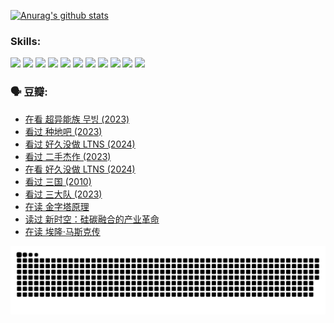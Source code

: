 
[![Anurag's github stats](https://github-readme-stats.vercel.app/api?username=w940853815)](https://github.com/anuraghazra/github-readme-stats)

### Skills:

<code><img height="32" src="https://cdn.jsdelivr.net/npm/simple-icons@v5/icons/python.svg"></code>
<code><img height="32" src="https://cdn.jsdelivr.net/npm/simple-icons@v5/icons/javascript.svg"></code>
<code><img height="32" src="https://cdn.jsdelivr.net/npm/simple-icons@v5/icons/django.svg"></code>
<code><img height="32" src="https://cdn.jsdelivr.net/npm/simple-icons@v5/icons/flask.svg"></code>
<code><img height="32" src="https://cdn.jsdelivr.net/npm/simple-icons@v5/icons/vuetify.svg"></code>
<code><img height="32" src="https://cdn.jsdelivr.net/npm/simple-icons@v5/icons/git.svg"></code>
<code><img height="32" src="https://cdn.jsdelivr.net/npm/simple-icons@v5/icons/docker.svg"></code>
<code><img height="32" src="https://cdn.jsdelivr.net/npm/simple-icons@v5/icons/postgresql.svg"></code>
<code><img height="32" src="https://cdn.jsdelivr.net/npm/simple-icons@v5/icons/elasticsearch.svg"></code>
<code><img height="32" src="https://cdn.jsdelivr.net/npm/simple-icons@v5/icons/macos.svg"></code>
<code><img height="32" src="https://cdn.jsdelivr.net/npm/simple-icons@v5/icons/linux.svg"></code>

### 🗣 豆瓣:

<!-- DOUBAN-ACTIVITIES:START -->
- [在看 超异能族 무빙‎ (2023)](https://www.douban.com/people/136069238/status/4527291077/?_i=08438301)
- [看过 种地吧‎ (2023)](https://www.douban.com/people/136069238/status/4527289637/?_i=08438301)
- [看过 好久没做 LTNS‎ (2024)](https://www.douban.com/people/136069238/status/4527289515/?_i=08438301)
- [看过 二手杰作‎ (2023)](https://www.douban.com/people/136069238/status/4522502716/?_i=08438301)
- [在看 好久没做 LTNS‎ (2024)](https://www.douban.com/people/136069238/status/4521969883/?_i=08438301)
- [看过 三国‎ (2010)](https://www.douban.com/people/136069238/status/4521634661/?_i=08438301)
- [看过 三大队‎ (2023)](https://www.douban.com/people/136069238/status/4510323325/?_i=08438301)
- [在读 金字塔原理](https://www.douban.com/people/136069238/status/4507497587/?_i=08438301)
- [读过 新时空：硅碳融合的产业革命](https://www.douban.com/people/136069238/status/4506659177/?_i=08438301)
- [在读 埃隆·马斯克传](https://www.douban.com/people/136069238/status/4500417190/?_i=08438301)
<!-- DOUBAN-ACTIVITIES:END -->


![Snake animation](https://raw.githubusercontent.com/w940853815/w940853815/output/github-contribution-grid-snake.svg)

<!--
**w940853815/w940853815** is a ✨ _special_ ✨ repository because its `README.md` (this file) appears on your GitHub profile.

Here are some ideas to get you started:

- 🔭 I’m currently working on ...
- 🌱 I’m currently learning ...
- 👯 I’m looking to collaborate on ...
- 🤔 I’m looking for help with ...
- 💬 Ask me about ...
- 📫 How to reach me: ...
- 😄 Pronouns: ...
- ⚡ Fun fact: ...
-->
